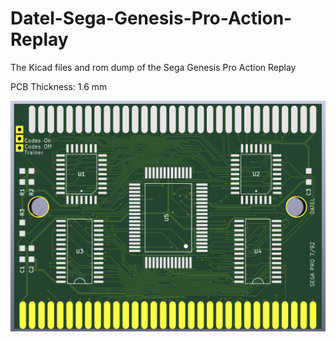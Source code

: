 # Datel-Sega-Genesis-Pro-Action-Replay
The Kicad files and rom dump of the Sega Genesis Pro Action Replay

PCB Thickness: 1.6 mm

![image](https://github.com/RWeick/Datel-Sega-Genesis-Pro-Action-Replay/blob/main/SegaProDatel.png)
